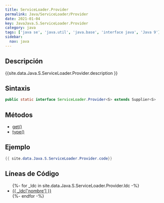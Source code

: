 ```yaml
---
title: ServiceLoader.Provider
permalink: Java/ServiceLoader/Provider
date: 2021-01-04
key: JavaJava.S.ServiceLoader.Provider
category: java
tags: ['java se', 'java.util', 'java.base', 'interface java', 'Java 9']
sidebar: 
  nav: java
---
```


## Descripción
{{site.data.Java.S.ServiceLoader.Provider.description }}

## Sintaxis
~~~java
public static interface ServiceLoader.Provider<S> extends Supplier<S>
~~~

## Métodos
* [get()](/Java/ServiceLoader/Provider/get)
* [type()](/Java/ServiceLoader/Provider/type)

## Ejemplo
~~~java
{{ site.data.Java.S.ServiceLoader.Provider.code}}
~~~

## Líneas de Código
<ul>
{%- for _ldc in site.data.Java.S.ServiceLoader.Provider.ldc -%}
   <li>
       <a href="{{_ldc['url'] }}">{{ _ldc['nombre'] }}</a>
   </li>
{%- endfor -%}
</ul>

